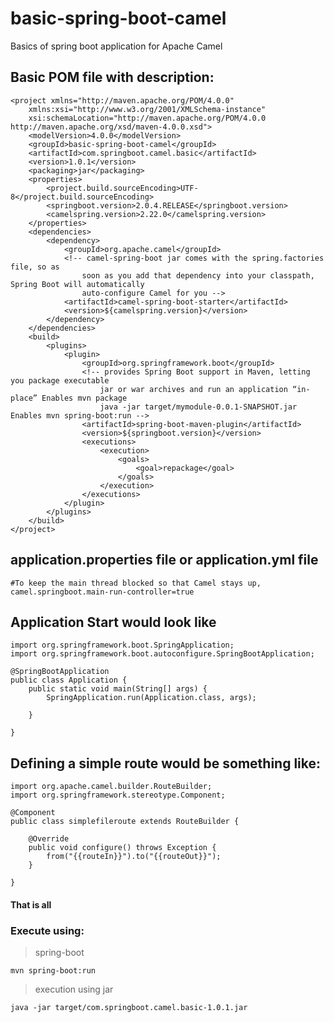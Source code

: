 <script src="https://gist.github.com/andyferra/2554919.js"></script>
# basic-spring-boot-camel
Basics of spring boot application for Apache Camel
## Basic POM file with description:
```
<project xmlns="http://maven.apache.org/POM/4.0.0"
	xmlns:xsi="http://www.w3.org/2001/XMLSchema-instance"
	xsi:schemaLocation="http://maven.apache.org/POM/4.0.0 http://maven.apache.org/xsd/maven-4.0.0.xsd">
	<modelVersion>4.0.0</modelVersion>
	<groupId>basic-spring-boot-camel</groupId>
	<artifactId>com.springboot.camel.basic</artifactId>
	<version>1.0.1</version>
	<packaging>jar</packaging>
	<properties>
		<project.build.sourceEncoding>UTF-8</project.build.sourceEncoding>
		<springboot.version>2.0.4.RELEASE</springboot.version>
		<camelspring.version>2.22.0</camelspring.version>
	</properties>
	<dependencies>
		<dependency>
			<groupId>org.apache.camel</groupId>
			<!-- camel-spring-boot jar comes with the spring.factories file, so as 
				soon as you add that dependency into your classpath, Spring Boot will automatically 
				auto-configure Camel for you -->
			<artifactId>camel-spring-boot-starter</artifactId>
			<version>${camelspring.version}</version>
		</dependency>
	</dependencies>
	<build>
		<plugins>
			<plugin>
				<groupId>org.springframework.boot</groupId>
				<!-- provides Spring Boot support in Maven, letting you package executable 
					jar or war archives and run an application “in-place” Enables mvn package 
					java -jar target/mymodule-0.0.1-SNAPSHOT.jar Enables mvn spring-boot:run -->
				<artifactId>spring-boot-maven-plugin</artifactId>
				<version>${springboot.version}</version>
				<executions>
					<execution>
						<goals>
							<goal>repackage</goal>
						</goals>
					</execution>
				</executions>
			</plugin>
		</plugins>
	</build>
</project>
```
## application.properties file or application.yml file
```
#To keep the main thread blocked so that Camel stays up,
camel.springboot.main-run-controller=true
```

## Application Start would look like
```
import org.springframework.boot.SpringApplication;
import org.springframework.boot.autoconfigure.SpringBootApplication;

@SpringBootApplication
public class Application {
	public static void main(String[] args) {
		SpringApplication.run(Application.class, args);

	}

}
```

## Defining a simple route would be something like:
```
import org.apache.camel.builder.RouteBuilder;
import org.springframework.stereotype.Component;

@Component
public class simplefileroute extends RouteBuilder {

	@Override
	public void configure() throws Exception {
		from("{{routeIn}}").to("{{routeOut}}");		
	}

}
```

#### That is all
### Execute using:
> spring-boot
```
mvn spring-boot:run
```
> execution using jar
```
java -jar target/com.springboot.camel.basic-1.0.1.jar
```

